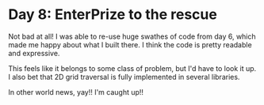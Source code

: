 # Day 8: EnterPrize to the rescue

Not bad at all! I was able to re-use huge swathes of code from day 6, which made me happy about what I built there. I think the code is pretty readable and expressive.

This feels like it belongs to some class of problem, but I'd have to look it up. I also bet that 2D grid traversal is fully implemented in several libraries.

In other world news, yay!! I'm caught up!!